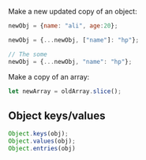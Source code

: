 Make a new updated copy of an object:

```js
newObj = {name: "ali", age:20};

newObj = {...newObj, ["name"]: "hp"};

// The some
newObj = {...newObj, "name": "hp"};
```

Make a copy of an array:

```js
let newArray = oldArray.slice();
```
## Object keys/values

```js
Object.keys(obj);
Object.values(obj);
Object.entries(obj)
```